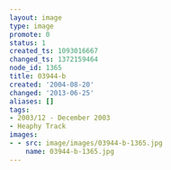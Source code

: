 ```yaml
---
layout: image
type: image
promote: 0
status: 1
created_ts: 1093016667
changed_ts: 1372159464
node_id: 1365
title: 03944-b
created: '2004-08-20'
changed: '2013-06-25'
aliases: []
tags:
- 2003/12 - December 2003
- Heaphy Track
images:
- - src: image/images/03944-b-1365.jpg
    name: 03944-b-1365.jpg
---
```


